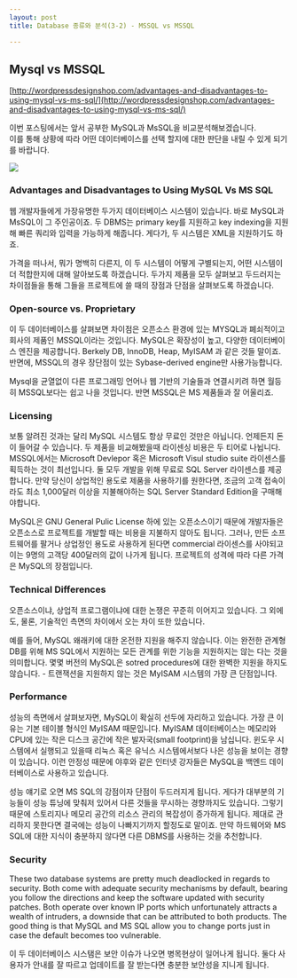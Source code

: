 ```yaml
---
layout: post
title: Database 종류와 분석(3-2) - MSSQL vs MSSQL

---
```


## Mysql vs MSSQL
[http://wordpressdesignshop.com/advantages-and-disadvantages-to-using-mysql-vs-ms-sql/](http://wordpressdesignshop.com/advantages-and-disadvantages-to-using-mysql-vs-ms-sql/)

이번 포스팅에서는 앞서 공부한 MySQL과 MsSQL을 비교분석해보겠습니다.  
이를 통해 상황에 따라 어떤 데이터베이스를 선택 할지에 대한 판단을 내릴 수 있게 되기를 바랍니다. 

![](http://i2.wp.com/hostlater.com/wp-content/uploads/2013/06/MySQL-vs-SQL-e1370076685719.png?w=320)

### Advantages and Disadvantages to Using MySQL Vs MS SQL


웹 개발자들에게 가장유명한 두가지 데이터베이스 시스템이 있습니다. 바로 MySQL과 MsSQL이 그 주인공이죠. 두 DBMS는 primary key를 지원하고 key indexing을 지원해 빠른 쿼리와 입력을 가능하게 해줍니다. 게다가, 두 시스템은 XML을 지원하기도 하죠.

가격을 떠나서, 뭐가 명백히 다른지, 이 두 시스템이 어떻게 구별되는지, 어떤 시스템이 더 적합한지에 대해 알아보도록 하겠습니다. 두가지 제품을 모두 살펴보고 두드러지는 차이점들을 통해 그들을 프로젝트에 쓸 때의 장점과 단점을 살펴보도록 하겠습니다.

### Open-source vs. Proprietary

이 두 데이터베이스를 살펴보면 차이점은 오픈소스 환경에 있는 MYSQL과 폐쇠적이고 회사의 제품인 MSSQL이라는 것입니다. MySQL은 확장성이 높고, 다양한 데이터베이스 엔진을 제공합니다. Berkely DB, InnoDB, Heap, MyISAM 과 같은 것들 말이죠. 반면에, MSSQL의 경우 장단점이 있는 Sybase-derived engine만 사용가능합니다.

Mysql을 균열없이 다른 프로그래밍 언어나 웹 기반의 기술들과 연결시키려 하면 월등히 MSSQL보다는 쉽고 나을 것입니다. 반면 MSSQL은 MS 제품들과 잘 어울리죠.

### Licensing

보통 알려진 것과는 달리 MySQL 시스템도 항상 무료인 것만은 아닙니다. 언제든지 돈이 들어갈 수 있습니다. 두 제품을 비교해봤을때 라이센싱 비용은 두 티어로 나뉩니다. MSSQL에서는 Microsoft Devlepor 혹은 Microsoft Visul studio suite 라이센스를 획득하는 것이 최선입니다. 둘 모두 개발을 위해 무료로 SQL Server 라이센스를 제공합니다. 만약 당신이 상업적인 용도로 제품을 사용하기를 원한다면, 조금의 고객 접속이라도 최소 1,000달러 이상을 지불해야하는 SQL Server Standard Edition을 구매해야합니다.

MySQL은 GNU General Pulic License 하에 있는 오픈소스이기 때문에 개발자들은 오픈소스로 프로젝트를 개발할 때는 비용을 지불하지 않아도 됩니다. 그러나, 만든 소프트웨어를 팔거나 상업정인 용도로 사용하게 된다면 commercial 라이센스를 사야되고 이는 9명의 고객당 400달러의 값이 나가게 됩니다. 프로젝트의 성격에 따라 다른 가격은 MySQL의 장점입니다.

### Technical Differences

오픈소스이냐, 상업적 프로그램이냐에 대한 논쟁은 꾸준히 이어지고 있습니다. 그 외에도, 물론, 기술적인 측면의 차이에서 오는 차이 또한 있습니다. 

예를 들어, MySQL 왜래키에 대한 온전한 지원을 해주지 않습니다. 이는 완전한 관계형 DB를 위해 MS SQL에서 지원하는 모든 관계를 위한 기능을 지원하지는 않는 다는 것을 의미합니다. 몇몇 버전의 MySQL은 sotred procedures에 대한 완벽한 지원을 하지도 않습니다. - 트랜잭션을 지원하지 않는 것은 MyISAM 시스템의 가장 큰 단점입니다.

### Performance

성능의 측면에서 살펴보자면, MySQL이 확실히 선두에 자리하고 있습니다. 가장 큰 이유는 기본 테이블 형식인 MyISAM 때문입니다. MyISAM 데이터베이스는 메모리와 CPU에 있는 작은 디스크 공간에 작은 발자국(small footprint)을 남십니다. 윈도우 시스템에서 실행되고 있을때 리눅스 혹은 유닉스 시스템에서보다 나은 성능을 보이는 경향이 있습니다. 이런 안정성 때문에 야후와 같은 인터넷 강자들은 MySQL을 백엔드 데이터베이스로 사용하고 있습니다. 

성능 얘기로 오면 MS SQL의 강점이자 단점이 두드러지게 됩니다. 게다가 대부분의 기능들이 성능 튜닝에 맞춰저 있어서 다른 것들을 무시하는 경향까지도 있습니다. 그렇기 때문에 스토리지나 메모리 공간의 리소스 관리의 복잡성이 증가하게 됩니다. 제대로 관리하지 못한다면 결국에는 성능이 나빠지기까지 할정도로 말이죠. 만약 하드웨어와 MS SQL에 대한 지식이 충분하지 않다면 다른 DBMS를 사용하는 것을 추천합니다.


### Security

These two database systems are pretty much deadlocked in regards to security. Both come with adequate security mechanisms by default, bearing you follow the directions and keep the software updated with security patches. Both operate over known IP ports which unfortunately attracts a wealth of intruders, a downside that can be attributed to both products. The good thing is that MySQL and MS SQL allow you to change ports just in case the default becomes too vulnerable.

이 두 데이터베이스 시스탬은 보안 이슈가 나오면 병목현상이 일어나게 됩니다. 둘다 사용자가 안내를 잘 따르고 업데이트를 잘 받는다면 충분한 보안성을 지니게 됩니다. 


